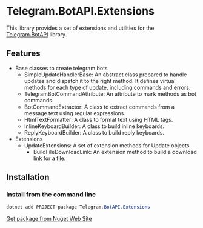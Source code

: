 # Telegram.BotAPI.Extensions

This library provides a set of extensions and utilities for the [Telegram.BotAPI](https://github.com/Eptagone/Telegram.BotAPI) library.

## Features

- Base classes to create telegram bots
  - SimpleUpdateHandlerBase: An abstract class prepared to handle updates and dispatch it to the right method. It defines virtual methods for each type of update, including commands and errors.
  - TelegramBotCommandAttribute: An attribute to mark methods as bot commands.
  - BotCommandExtractor: A class to extract commands from a message text using regular expressions.
  - HtmlTextFormatter: A class to format text using HTML tags.
  - InlineKeyboardBuilder: A class to build inline keyboards.
  - ReplyKeyboardBuilder: A class to build reply keyboards.
- Extensions
  - UpdateExtensions: A set of extension methods for Update objects.
    - BuildFileDownloadLink: An extension method to build a download link for a file.

## Installation

### Install from the command line

```PowerShell
dotnet add PROJECT package Telegram.BotAPI.Extensions
```

[Get package from Nuget Web Site](https://www.nuget.org/packages/Telegram.BotAPI.Extensions/)
